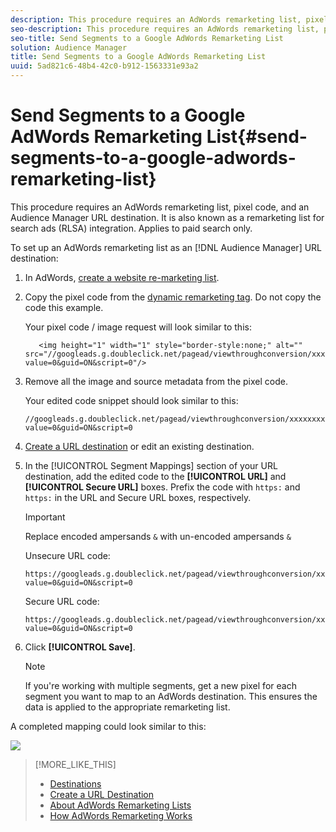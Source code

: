 ```yaml
---
description: This procedure requires an AdWords remarketing list, pixel code, and an Audience Manager URL destination. It is also known as a remarketing list for search ads (RLSA) integration. Applies to paid search only.
seo-description: This procedure requires an AdWords remarketing list, pixel code, and an Audience Manager URL destination. It is also known as a remarketing list for search ads (RLSA) integration. Applies to paid search only.
seo-title: Send Segments to a Google AdWords Remarketing List
solution: Audience Manager
title: Send Segments to a Google AdWords Remarketing List
uuid: 5ad821c6-48b4-42c0-b912-1563331e93a2
---
```


# Send Segments to a Google AdWords Remarketing List{#send-segments-to-a-google-adwords-remarketing-list}

This procedure requires an AdWords remarketing list, pixel code, and an Audience Manager URL destination. It is also known as a remarketing list for search ads (RLSA) integration. Applies to paid search only.

To set up an AdWords remarketing list as an [!DNL Audience Manager] URL destination: 

1. In AdWords, [create a website re-marketing list](https://support.google.com/adwords/answer/2454064?hl=en).

1. Copy the pixel code from the [dynamic remarketing tag](https://support.google.com/adwords/answer/3103357). Do not copy the code this example.

   Your pixel code / image request will look similar to this:

   ```
      <img height="1" width="1" style="border-style:none;" alt="" 
   src="//googleads.g.doubleclick.net/pagead/viewthroughconversion/xxxxxxxx/? 
   value=0&guid=ON&script=0"/>
   ```

1. Remove all the image and source metadata from the pixel code.

   Your edited code snippet should look similar to this:

   ```
   //googleads.g.doubleclick.net/pagead/viewthroughconversion/xxxxxxxx/? 
   value=0&guid=ON&script=0
   ```

1. [Create a URL destination](../../c-features/destinations/manage-destinations.md#concept_51842672DFA943EA982B363E74D42DF8) or edit an existing destination.
1. In the [!UICONTROL Segment Mappings] section of your URL destination, add the edited code to the **[!UICONTROL URL]** and **[!UICONTROL Secure URL]** boxes. Prefix the code with `https:` and `https:` in the URL and Secure URL boxes, respectively.

   >[!IMPORTANT]
   >
   >Replace encoded ampersands `&` with un-encoded ampersands `&`

   Unsecure URL code: 

   ```
   https://googleads.g.doubleclick.net/pagead/viewthroughconversion/xxxxxxxx/? 
   value=0&guid=ON&script=0
   ```

   Secure URL code: 

   ```
   https://googleads.g.doubleclick.net/pagead/viewthroughconversion/xxxxxxxx/? 
   value=0&guid=ON&script=0
   ```

1. Click **[!UICONTROL Save]**.

   >[!NOTE]
   >
   >If you're working with multiple segments, get a new pixel for each segment you want to map to an AdWords destination. This ensures the data is applied to the appropriate remarketing list.

A completed mapping could look similar to this:

![](assets/rlsa_mapping.png)

>[!MORE_LIKE_THIS]
>
>* [Destinations](../c-features/destinations/destinations.md#concept_5BDA346C376C4B719EA394108AB2735A)
>* [Create a URL Destination](../../c-features/destinations/manage-destinations.md#concept_51842672DFA943EA982B363E74D42DF8)
>* [About AdWords Remarketing Lists](https://support.google.com/adwords/answer/2472738)
>* [How AdWords Remarketing Works](https://support.google.com/adwords/answer/2454000)
